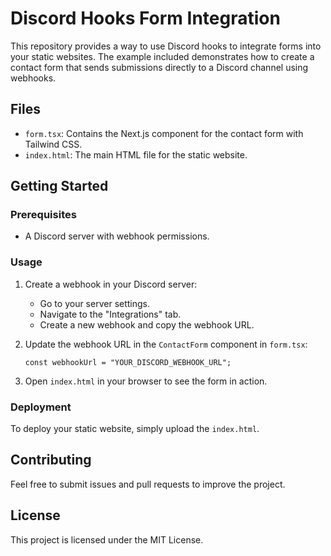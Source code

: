 # Discord Hooks Form Integration

This repository provides a way to use Discord hooks to integrate forms into your static websites. The example included demonstrates how to create a contact form that sends submissions directly to a Discord channel using webhooks.

## Files

- `form.tsx`: Contains the Next.js component for the contact form with Tailwind CSS.
- `index.html`: The main HTML file for the static website.

## Getting Started

### Prerequisites

- A Discord server with webhook permissions.

### Usage

1. Create a webhook in your Discord server:
    - Go to your server settings.
    - Navigate to the "Integrations" tab.
    - Create a new webhook and copy the webhook URL.

2. Update the webhook URL in the `ContactForm` component in `form.tsx`:
    ```tsx
    const webhookUrl = "YOUR_DISCORD_WEBHOOK_URL";
    ```

3. Open `index.html` in your browser to see the form in action.

### Deployment

To deploy your static website, simply upload the `index.html`.

## Contributing

Feel free to submit issues and pull requests to improve the project.

## License

This project is licensed under the MIT License.